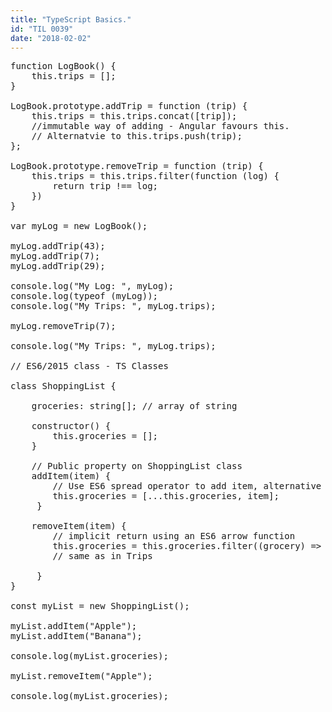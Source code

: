 ```yaml
---
title: "TypeScript Basics."
id: "TIL 0039"
date: "2018-02-02"
---
```


<pre>
function LogBook() { 
    this.trips = [];
}

LogBook.prototype.addTrip = function (trip) {
    this.trips = this.trips.concat([trip]);
    //immutable way of adding - Angular favours this. 
    // Alternatvie to this.trips.push(trip);
};

LogBook.prototype.removeTrip = function (trip) { 
    this.trips = this.trips.filter(function (log) { 
        return trip !== log;
    })
}

var myLog = new LogBook();

myLog.addTrip(43);
myLog.addTrip(7);
myLog.addTrip(29);

console.log("My Log: ", myLog);
console.log(typeof (myLog));
console.log("My Trips: ", myLog.trips);

myLog.removeTrip(7);

console.log("My Trips: ", myLog.trips);

// ES6/2015 class - TS Classes

class ShoppingList { 

    groceries: string[]; // array of string

    constructor() { 
        this.groceries = [];
    }

    // Public property on ShoppingList class
    addItem(item) {
        // Use ES6 spread operator to add item, alternative to concat and push
        this.groceries = [...this.groceries, item];
     }

    removeItem(item) {
        // implicit return using an ES6 arrow function
        this.groceries = this.groceries.filter((grocery) => item !== grocery);
        // same as in Trips 
        
     }
}

const myList = new ShoppingList();

myList.addItem("Apple");
myList.addItem("Banana");

console.log(myList.groceries);

myList.removeItem("Apple");

console.log(myList.groceries);

</pre>
